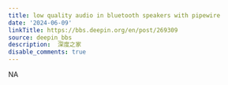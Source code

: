 ```yaml
---
title: low quality audio in bluetooth speakers with pipewire
date: '2024-06-09'
linkTitle: https://bbs.deepin.org/en/post/269309
source: deepin_bbs
description:  深度之家 
disable_comments: true
---
```

NA

